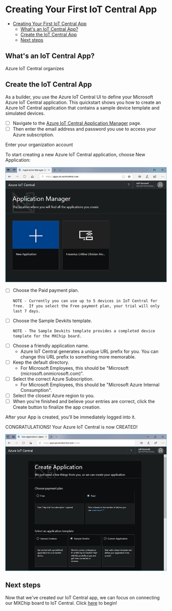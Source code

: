# Creating Your First IoT Central App

- [Creating Your First IoT Central App](#creating-your-first-iot-central-app)
    - [What's an IoT Central App?](#whats-an-iot-central-app)
    - [Create the IoT Central App](#create-the-iot-central-app)
    - [Next steps](#next-steps)

## What's an IoT Central App?

Azure IoT Central organizes 

## Create the IoT Central App

As a builder, you use the Azure IoT Central UI to define your Microsoft Azure IoT Central application. This quickstart shows you how to create an Azure IoT Central application that contains a sample device template and simulated devices.

- [ ] Navigate to the [Azure IoT Central Application Manager](https://apps.azureiotcentral.com/) page.
- [ ] Then enter the email address and password you use to access your Azure subscription.

Enter your organization account

To start creating a new Azure IoT Central application, choose New Application:

![alt-text](src/images/IC-ApplicationManager.PNG)

- [ ] Choose the Paid payment plan.
    ```text
    NOTE - Currently you can use up to 5 devices in IoT Central for free.  If you select the Free payment plan, your trial will only last 7 days.
    ```
- [ ] Choose the Sample Devkits template.
    ```text
    NOTE - The Sample Devkits template provides a completed device template for the MXChip board.
- [ ] Choose a friendly application name.
    -  Azure IoT Central generates a unique URL prefix for you. You can change this URL prefix to something more memorable.
- [ ] Keep the default directory.
    -   For Microsoft Employees, this should be "Microsoft (microsoft.onmicrosoft.com)".
- [ ] Select the correct Azure Subscription.
    -   For Microsoft Employees, this should be "Microsoft Azure Internal Consumption".
- [ ] Select the closest Azure region to you.
- [ ] When you're finished and believe your entries are correct, click the Create button to finalize the app creation.

After your App is created, you'll be immediately logged into it.

CONGRATULATIONS!  Your Azure IoT Central is now CREATED!

![alt-text](src/images/IC-NewApplication.PNG)

## Next steps

Now that we've created our IoT Central app, we can focus on connecting our MXChip board to IoT Central.  Click [here](ConnectingTheMXChip.MD) to begin!